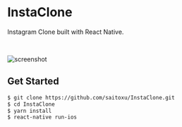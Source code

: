# InstaClone

Instagram Clone built with React Native.

<br/>

![screenshot](./screenshot.gif)

## Get Started

```sh
$ git clone https://github.com/saitoxu/InstaClone.git
$ cd InstaClone
$ yarn install
$ react-native run-ios
```
